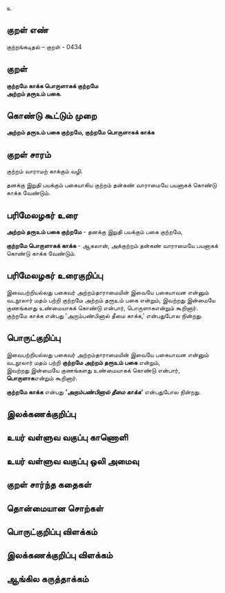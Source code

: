 உ

## குறள் எண் 

குற்றங்கடிதல் – குறள் - 0434  

## குறள் 

**குற்றமே காக்க பொருளாகக் குற்றமே  
அற்றம் தரூஉம் பகை.**

## கொண்டு கூட்டும் முறை

**அற்றம் தரூஉம் பகை குற்றமே, குற்றமே பொருளாகக் காக்க**

## குறள் சாரம் 

குற்றம் வாராமற் காக்கும் வழி.  

தனக்கு இறுதி பயக்கும் பகையாகிய குற்றம் தன்கண் வாராமையே பயனாகக் கொண்டு காக்க வேண்டும்.  

## பரிமேலழகர் உரை

**அற்றம் தரூஉம் பகை குற்றமே** - தனக்கு இறுதி பயக்கும் பகை குற்றமே,  

**குற்றமே பொருளாகக் காக்க** - ஆகலான், அக்குற்றம் தன்கண் வாராமையே பயனாகக் கொண்டு காக்க வேண்டும்.   

## பரிமேலழகர் உரைகுறிப்பு   

இவைபற்றியல்லது பகைவர் அற்றம்தாராமையின் இவையே பகையாவன என்னும் வடநூலார் மதம் பற்றி குற்றமே அற்றம் தரூஉம் பகை என்றும், இவற்றது இன்மையே குணங்களது உண்மையாகக் கொண்டு என்பார், பொருளாகஎன்றும் கூறினார்.  
குற்றமே காக்க என்பது 'அரும்பண்பினால் தீமை காக்க,' என்பதுபோல நின்றது.    

## பொருட்குறிப்பு 

இவைபற்றியல்லது பகைவர் அற்றம்தாராமையின் இவையே பகையாவன என்னும் வடநூலார் மதம் பற்றி **குற்றமே அற்றம் தரூஉம் பகை** என்றும்,  
இவற்றது இன்மையே குணங்களது உண்மையாகக் கொண்டு என்பார், **பொருளாக**என்றும் கூறினார். 

**குற்றமே காக்க** என்பது _**'அரும்பண்பினால் தீமை காக்க'**_ என்பதுபோல நின்றது.    

## இலக்கணக்குறிப்பு  


## உயர் வள்ளுவ வகுப்பு காணொளி


## உயர் வள்ளுவ வகுப்பு ஒலி அமைவு 

 
## குறள் சார்ந்த கதைகள் 


## தொன்மையான சொற்கள்


## பொருட்குறிப்பு விளக்கம்


## இலக்கணக்குறிப்பு விளக்கம்


## ஆங்கில கருத்தாக்கம் 


